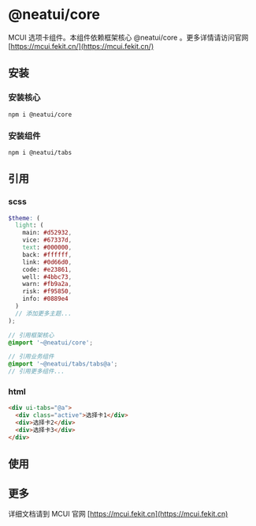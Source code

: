 # @neatui/core

MCUI 选项卡组件。本组件依赖框架核心 @neatui/core 。更多详情请访问官网 [https://mcui.fekit.cn/](https://mcui.fekit.cn/)

## 安装

### 安装核心

```
npm i @neatui/core
```

### 安装组件

```
npm i @neatui/tabs
```

## 引用

### scss

```scss
$theme: (
  light: (
    main: #d52932,
    vice: #67337d,
    text: #000000,
    back: #ffffff,
    link: #0d66d0,
    code: #e23861,
    well: #4bbc73,
    warn: #fb9a2a,
    risk: #f95850,
    info: #0889e4
  )
  // 添加更多主题...
);

// 引用框架核心
@import '~@neatui/core';

// 引用业务组件
@import '~@neatui/tabs/tabs@a';
// 引用更多组件...
```

### html

```html
<div ui-tabs="@a">
  <div class="active">选择卡1</div>
  <div>选择卡2</div>
  <div>选择卡3</div>
</div>
```

## 使用

## 更多

详细文档请到 MCUI 官网 [https://mcui.fekit.cn](https://mcui.fekit.cn)
